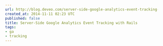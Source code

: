 ```yaml
---
url: http://blog.deveo.com/server-side-google-analytics-event-tracking-with-rails/
created_at: 2014-11-11 02:23 UTC
published: false
title: Server-Side Google Analytics Event Tracking with Rails
tags:
- ga
- tracking
---
```



